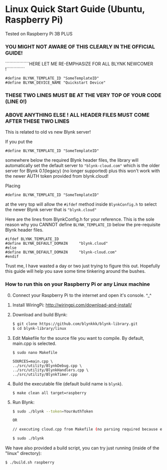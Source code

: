 # Linux Quick Start Guide (Ubuntu, Raspberry Pi)
Tested on Raspberry Pi 3B PLUS 

### YOU MIGHT NOT AWARE OF THIS CLEARLY IN THE OFFICIAL GUIDE! 

`````````````````HERE LET ME RE-EMPHASIZE FOR ALL BLYNK NEWCOMER !`````````````
``` 
#define BLYNK_TEMPLATE_ID "SomeTemplateID"
#define BLYNK_DEVICE_NAME "Quickstart Device"
```
### THESE TWO LINES MUST BE AT THE VERY TOP OF YOUR CODE (LINE 0!)
### ABOVE ANYTHING ELSE ! ALL HEADER FILES MUST COME AFTER THESE TWO LINES

This is related to old vs new Blynk server!

If you put the 
```
#define BLYNK_TEMPLATE_ID "SomeTemplateID"
```
somewhere below the required Blynk header files,
the library will automatically set the default
server to 
```"blynk-cloud.com"```
which is the older server for Blynk 0.1(legacy) (no longer supported)
plus this won't work with the newer AUTH token provided from blynk.cloud!

Placing 
```
#define BLYNK_TEMPLATE_ID "SomeTemplateID"
```
at the very top will allow the ```#ifdef``` method
inside ```BlynkConfig.h``` to select the newer Blynk server that is 
```"blynk.cloud"```

Here are the lines from BlynkConfig.h for your reference.
This is the sole reason why you CANNOT define ```BLYNK_TEMPLATE_ID```
below the pre-requisite Blynk header files.

```
#ifdef BLYNK_TEMPLATE_ID
#define BLYNK_DEFAULT_DOMAIN     "blynk.cloud"
#else
#define BLYNK_DEFAULT_DOMAIN     "blynk-cloud.com"
#endif
```

Trust me, I have wasted a day or two just trying to figure this out.
Hopefully this guide will help you save some time tinkering around the bushes.

### How to run this on your Raspberry Pi or any Linux machine

0. Connect your Raspberry Pi to the internet and open it's console. ^_^

1. Install WiringPi:
    http://wiringpi.com/download-and-install/

2. Download and build Blynk:
    ```bash
    $ git clone https://github.com/blynkkk/blynk-library.git
    $ cd blynk-library/linux
    ```
3. Edit Makefile for the source file you want to compile. By default, main.cpp is selected.

    ```
    $ sudo nano Makefile
    
    SOURCES=main.cpp \
	../src/utility/BlynkDebug.cpp \
	../src/utility/BlynkHandlers.cpp \
	../src/utility/BlynkTimer.cpp
    ```
    
4. Build the executable file (default build name is ```blynk```).
    ```
    $ make clean all target=raspberry
    ```

5. Run Blynk:
    ```bash
    $ sudo ./blynk --token=YourAuthToken
    
    OR
    
    // executing cloud.cpp from Makefile (no parsing required because everything is hard coded)
    
    $ sudo ./blynk 
    
    ```

We have also provided a build script, you can try just running (inside of the "linux" directory):

```bash
$ ./build.sh raspberry
```
